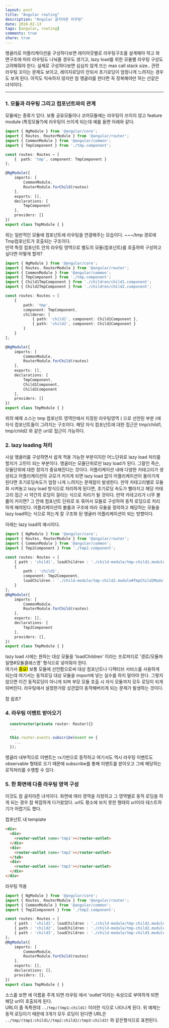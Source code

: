 ```yaml
---
layout: post
title: "Angular routing"
description: "Angular 골치아픈 라우팅"
date: 2018-02-13
tags: [angular, routing]
comments: true
share: true
---
```


앵귤러로 어플리케이션을 구성하다보면 레이아웃별로 라우팅구조를 설계해야 하고 화면구조에 따라 라우팅도 나눠줄 경우도 생기고, lazy load를 위한 모듈별 라우팅 구성도 고려해줘야 한다.
실제로 구성하다보면 심심치 않게 뜨는 max call stack size.. 관련 라우팅 꼬이는 문제도 보이고, 레이지로딩이 안되서 초기로딩이 엄청나게 느려지는 경우도 보게 된다.
아직도 익숙하지 않지만 참 앵귤러를 한다면 꼭 정복해야만 하는 산같은 녀석이다.

--- 
### 1. 모듈과 라우팅 그리고 컴포넌트와의 관계
모듈에는 종류가 있다. 보통 공유모듈이나 코어모듈에는 라우팅이 쓰이지 않고 feature module (특징모듈?)에 라우팅이 쓰이게 되는데 예를 들면 아래와 같다.

```ts
import { NgModule } from '@angular/core';
import { Routes, RouterModule } from '@angular/router';
import { CommonModule } from '@angular/common';
import { TmpComponent } from './tmp.component';

const routes: Routes = [
    {  path: 'tmp', component: TmpComponent }
];

@NgModule({
    imports: [
        CommonModule,
        RouterModule.forChild(routes)
    ],
    exports: [],
    declarations: [
        TmpComponent
    ],
    providers: []
})
export class TmpModule { }
```

위는 일반적인 모듈에 컴포넌트에 라우팅을 연결해주는 모습이다. ~~~/tmp 경로에 Tmp컴포넌트가 호출되는 구조이다.  
만약 특정 컴포넌트 안의 라우팅 영역으로 별도의 모듈(컴포넌트)를 호출하여 구성하고 싶다면 어떻게 할까?

```ts
import { NgModule } from '@angular/core';
import { Routes, RouterModule } from '@angular/router';
import { CommonModule } from '@angular/common';
import { TmpComponent } from './tmp.component';
import { Child1TmpComponent } from './children/child1.component';
import { Child2TmpComponent } from './children/child2.component';

const routes: Routes = [
    {   
        path: 'tmp',
        component: TmpComponent,
        childeren: [
            { path: 'child1', component: Child1Component },
            { path: 'child2', component: Child2Component }
        ]
    }
];

@NgModule({
    imports: [
        CommonModule,
        RouterModule.forChild(routes)
    ],
    exports: [],
    declarations: [
        TmpComponent,
        Child1Component,
        Child2Component
    ],
    providers: []
})
export class TmpModule { }
```

위의 예제 소스는 tmp 컴포넌트 영역안에서 지정된 라우팅영역 ( <router-outlet></router-outlet> 으로 선언된 부분 )에 자식 컴포넌트들이 그려지는 구조이다.
해당 자식 컴포넌트에 대한 접근은 tmp/child1, tmp/child2 와 같은 url로 접근이 가능하다.

### 2. lazy loading 처리
사실 앵귤러를 구성하면서 쉽게 적용 가능한 부분이지만 어느단위로 lazy load 처리를 할지가 고민이 되는 부분이다. 앵귤러는 모듈단위로만 lazy load가 된다. 그말인 즉슨, 모듈단위에 대한 정의가 중요해진다는 것이다. 어플리케이션 내에 다양한 카테고리가 생성되고 어플리케이션의 규모가 커지게 되면 lazy load 없이 어플리케이션이 돌아가게 된다면 초기로딩속도가 엄청 나게 느려지는 문제점이 발생한다. 만약 카테고리별로 모듈화 시켜놓고 lazy load 방식으로 처리하게 된다면, 초기로딩 속도가 빨라지고 해당 카테고리 접근 시 약간의 로딩이 걸리는 식으로 처리가 될 것이다. 만약 카테고리가 너무 볼륨이 커지면? 그 안에 컴포넌트 단위로 또 묶어서 모듈로 구성하여 동적 로딩으로 처리하게 해야된다. 어플리케이션의 볼륨과 구조에 따라 모듈을 정의하고 해당하는 모듈을 lazy load하는 식으로 하는게 잘 구조화 된 앵귤러 어플리케이션이 되는 방향이다.

아래는 lazy load의 예시이다.
```ts
import { NgModule } from '@angular/core';
import { Routes, RouterModule } from '@angular/router';
import { CommonModule } from '@angular/common';
import { Tmp2Component } from './tmp2.component';

const routes: Routes = [
    { path : 'child1', loadChildren : './child-module/tmp-child1.module#TmpChild1Module' },
    {
        path : 'child2',
        component: Tmp2Component,
        loadChildren : './child-module/tmp-child2.module#TmpChild2Module'
    }
];
@NgModule({
    imports: [
        CommonModule,
        RouterModule.forChild(routes)
    ],
    exports: [],
    declarations: [
        Tmp2Component
    ],
    providers: [],
})
export class TmpModule { }
```
lazy load 시에는 원하는 대상 모듈을 'loadChildren' 이라는 프로퍼티로 '경로/모듈파일명#모듈클래스명' 형식으로 넣어줘야 한다.  
여기서 <mark>중요!</mark> 보통 모듈에 선언함으로써 대상 컴포넌트나 디렉티브 서비스를 사용하게 되는데 여기서는 동적로딩 대상 모듈을 import에 넣는 실수를 하지 말아야 한다. 그렇지 않으면 이건 동적로딩이 아니게 되며 부모 모듈 호출 시 자식 모듈까지 모두 로딩이 되게 되버린다. 라우팅에서 설정한거랑 상관없이 동작해버리게 되는 문제가 발생하는 것이다.

참 쉽죠?

### 4. 라우팅 이벤트 받아오기
```ts
  constructor(private router: Router){}
  ...

  this.router.events.subscribe(event => {
    ...
  });
```
앵귤러 내부적으로 이벤트는 rx기반으로 동작하고 여기서도 역시 라우팅 이벤트도 observable 형태로 오기 때문에 subscribe를 통해 이벤트를 받아오고 그에 해당하는 로직처리를 수행할 수 있다.

### 5. 한 화면에 다중 라우팅 영역 구성
이것도 참 골치아픈 녀석이다. 화면에 여러 영역을 지정하고 그 영역별로 동적 로딩을 하게 되는 경우 참 복잡하게 다가왔었다. url도 평소에 보지 못한 형태의 url이라 테스트하기가 어렵기도 했다.

컴포넌트 내 template
```html
<div>
  <div>
    <router-outlet name='tmp1'></router-outlet>
  </div>
  <div>
    <router-outlet name='tmp2'></router-outlet>
  </tab>
  <div>
    <router-outlet name='tmp3'></router-outlet>
  </div>
</div>
```

라우팅 적용
```ts
import { NgModule } from '@angular/core';
import { Routes, RouterModule } from '@angular/router';
import { CommonModule } from '@angular/common';
import { Tmp2Component } from './tmp2.component';

const routes: Routes = [
    { path : 'child1', loadChildren : './child-module/tmp-child1.module#TmpChild1Module', outlet: 'tmp1' },
    { path : 'child2', loadChildren : './child-module/tmp-child2.module#TmpChild2Module', outlet: 'tmp2' },
    { path : 'child3', loadChildren : './child-module/tmp-child3.module#TmpChild3Module', outlet: 'tmp3' }
];
@NgModule({
    imports: [
        CommonModule,
        RouterModule.forChild(routes)
    ],
    exports: [],
    declarations: [],
    providers: [],
})
export class TmpModule { }
```
소스를 보면 <router-outlet name=''></router-outlet> 에 이름을 주게 되면 라우팅 에서 'outlet'이라는 속성으로 부여하게 되면 해당 url이 호출되게 된다.  
URL이 좀 독특한데 `../tmp/(tmp1:child1)` 이러한 식으로 나타나게 된다. 위 예제는 동적 로딩이기 때문에 3개가 모두 로딩이 된다면 URL은 `../tmp/(tmp1:child1//tmp2:child2//tmp3:child3)` 와 같은형식으로 표현된다.
